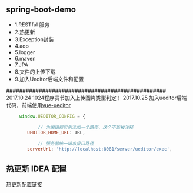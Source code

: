 ## spring-boot-demo

* 1.RESTful 服务
* 2.热更新
* 3.Exception封装
* 4.aop
* 5.logger
* 6.maven
* 7.JPA
* 8.文件的上传下载
* 9.加入Ueditor后端文件和配置



#################################################
2017.10.24 1024程序员节加入上传图片类型判定！
2017.10.25 加入ueditor后端代码，前端使用[vue-ueditor](https://github.com/SilentTiger/vue-ueditor)
```js
     window.UEDITOR_CONFIG = {
    
            // 为编辑器实例添加一个路径，这个不能被注释
        UEDITOR_HOME_URL: URL,
    
            // 服务器统一请求接口路径
        serverUrl: 'http://localhost:8081/server/ueditor/exec',
```
## 热更新 IDEA 配置
[热更新配置链接](http://blog.csdn.net/wjc475869/article/details/52442484)